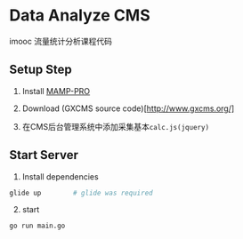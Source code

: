 # Data Analyze CMS

imooc 流量统计分析课程代码

## Setup Step

1. Install [MAMP-PRO](https://www.mamp.info/en/mamp-pro/)

2. Download (GXCMS source code)[http://www.gxcms.org/]

3. 在CMS后台管理系统中添加采集基本`calc.js(jquery)`

## Start Server

1. Install dependencies

```bash 
glide up        # glide was required
```

2. start

```
go run main.go
```